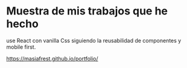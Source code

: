 # Muestra de mis trabajos que he hecho

use React con vanilla Css siguiendo la reusabilidad de componentes y mobile first.

https://masiafrest.github.io/portfolio/
